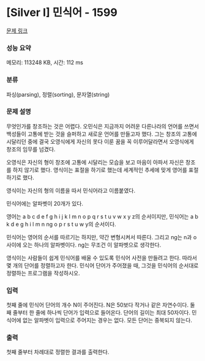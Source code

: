 # [Silver I] 민식어 - 1599 

[문제 링크](https://www.acmicpc.net/problem/1599) 

### 성능 요약

메모리: 113248 KB, 시간: 112 ms

### 분류

파싱(parsing), 정렬(sorting), 문자열(string)

### 문제 설명

<p>무엇인가를 창조하는 것은 어렵다. 오민식은 지금까지 어려운 다른나라의 언어를 쓰면서 백성들이 고통에 받는 것을 슬퍼하고 새로운 언어를 만들고자 했다. 그는 창조의 고통에 시달리던 중에 결국 오영식에게 자신의 못다 이룬 꿈을 꼭 이루어달라면서 오영식에게 창조의 임무를 넘겼다.</p>

<p>오영식은 자신의 형이 창조에 고통에 시달리는 모습을 보고 마음이 아파서 자신은 창조를 하지 않기로 했다. 영식이는 표절을 하기로 했는데 세계적인 추세에 맞게 영어를 표절하기로 했다.</p>

<p>영식이는 자신의 형의 이름을 따서 민식어라고 이름붙였다.</p>

<p>민식어에는 알파벳이 20개가 있다.</p>

<p>영어는 a b c d e f g h i j k l m n o p q r s t u v w x y z의 순서이지만, 민식어는 a b k d e g h i l m n ng o p r s t u w y의 순서이다.</p>

<p>민식어는 영어의 순서를 따르기는 하지만, 약간 변형시켜서 따른다. 그리고 ng는 n과 o사이에 오는 하나의 알파벳이다. ng는 무조건 이 알파벳으로 생각한다.</p>

<p>영식이는 사람들이 쉽게 민식어를 배울 수 있도록 민식어 사전을 만들려고 한다. 따라서 몇 개의 단어를 정렬하고자 한다. 민식어 단어가 주어졌을 때, 그것을 민식어의 순서대로 정렬하는 프로그램을 작성하시오.</p>

### 입력 

 <p>첫째 줄에 민식어 단어의 개수 N이 주어진다. N은 50보다 작거나 같은 자연수이다. 둘째 줄부터 한 줄에 하나씩 단어가 입력으로 들어온다. 단어의 길이는 최대 50자이다. 민식어에 없는 알파벳이 입력으로 주어지는 경우는 없다. 모든 단어는 중복되지 않는다.</p>

### 출력 

 <p>첫째 줄부터 차례대로 정렬한 결과를 출력한다.</p>

